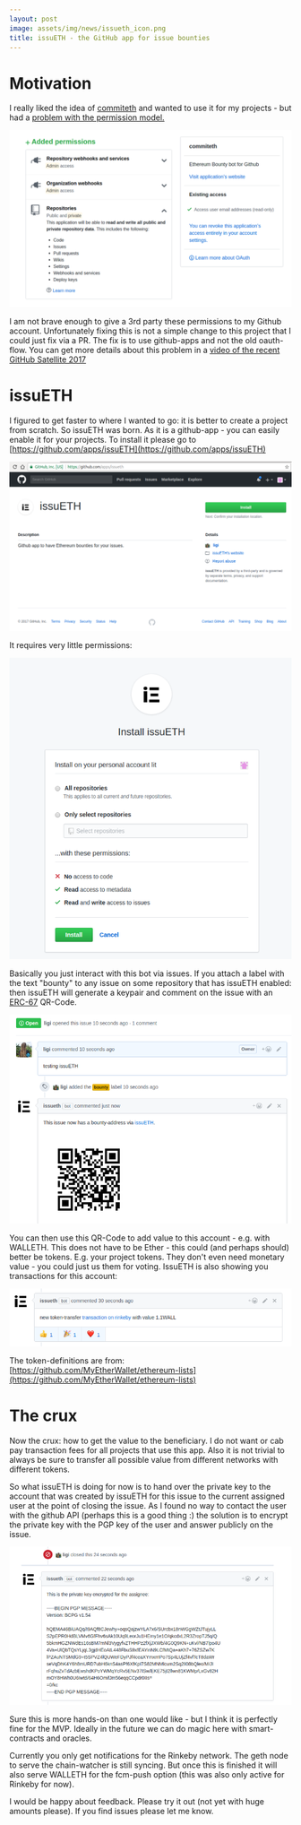 ```yaml
---
layout: post
image: assets/img/news/issueth_icon.png
title: issuETH - the GitHub app for issue bounties
---
```


# Motivation

I really liked the idea of [commiteth](https://commiteth.com/) and wanted to use it for my projects - but had a [problem with the permission model.](https://github.com/status-im/commiteth/issues/56)

![](/assets/img/news/commiteth_permissions.png)

I am not brave enough to give a 3rd party these permissions to my Github account. Unfortunately fixing this is not a simple change to this project that I could just fix via a PR. The fix is to use github-apps and not the old oauth-flow. You can get more details about this problem in a [video of the recent GitHub Satellite 2017](https://www.youtube.com/watch?v=PpFaKCzKsYA)

# issuETH

I figured to get faster to where I wanted to go: it is better to create a project from scratch. So issuETH was born. As it is a github-app - you can easily enable it for your projects. To install it please go to [https://github.com/apps/issuETH](https://github.com/apps/issuETH)

![](/assets/img/news/issueth_install.png)

It requires very little permissions:

![](/assets/img/news/issueth_permissions.png)

Basically you just interact with this bot via issues. If you attach a label with the text "bounty" to any issue on some repository that has issuETH enabled: then issuETH will generate a keypair and comment on the issue with an [ERC-67](https://github.com/ethereum/EIPs/issues/67) QR-Code.

![](/assets/img/news/issueth_erc67.png)

You can then use this QR-Code to add value to this account - e.g. with WALLETH. This does not have to be Ether - this could (and perhaps should) better be tokens. E.g. your project tokens. They don't even need monetary value - you could just us them for voting.
IssuETH is also showing you transactions for this account:

![](/assets/img/news/issueth_tx.png)

The token-definitions are from: [https://github.com/MyEtherWallet/ethereum-lists](https://github.com/MyEtherWallet/ethereum-lists)

# The crux

Now the crux: how to get the value to the beneficiary. I do not want or cab pay transaction fees for all projects that use this app. Also it is not trivial to always be sure to transfer all possible value from different networks with different tokens.

So what issuETH is doing for now is to hand over the private key to the account that was created by issuETH for this issue to the current assigned user at the point of closing the issue. As I found no way to contact the user with the github API (perhaps this is a good thing :) the solution is to encrypt the private key with the PGP key of the user and answer publicly on the issue.

![](/assets/img/news/issueth_pgp.png)

Sure this is more hands-on than one would like - but I think it is perfectly fine for the MVP. Ideally in the future we can do magic here with smart-contracts and oracles.

Currently you only get notifications for the Rinkeby network. The geth node to serve the chain-watcher is still syncing. But once this is finished it will also serve WALLETH for the fcm-push option (this was also only active for Rinkeby for now).

I would be happy about feedback. Please try it out (not yet with huge amounts please). If you find issues please let me know.
